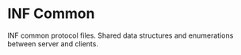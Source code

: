 # INF Common

INF common protocol files. Shared data structures and enumerations between server and clients.
